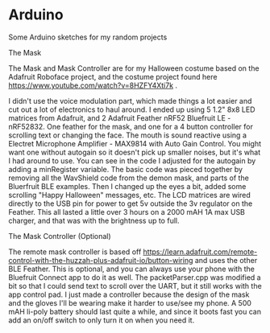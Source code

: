 # Arduino
Some Arduino sketches for my random projects

The Mask

The Mask and Mask Controller are for my Halloween costume based on the Adafruit Roboface project, and the costume project found here https://www.youtube.com/watch?v=8HZFY4Xti7k .

I didn't use the voice modulation part, which made things a lot easier and cut out a lot of electronics to haul around.  I ended up using 5 1.2" 8x8 LED matrices from Adafruit, and 2 Adafruit Feather nRF52 Bluefruit LE - nRF52832. One feather for the mask, and one for a 4 button controller for scrolling text or changing the face.  The mouth is sound reactive using a Electret Microphone Amplifier - MAX9814 with Auto Gain Control.  You might want one without autogain so it doesn't pick up smaller noises, but it's what I had around to use.  You can see in the code I adjusted for the autogain by adding a minRegister variable.  The basic code was pieced together by removing all the WavShield code from the demon mask, and parts of the Bluerfruit BLE examples.  Then I changed up the eyes a bit, added some scrolling "Happy Halloween" messages, etc.  The LCD matrices are wired directly to the USB pin for power to get 5v outside the 3v regulator on the Feather. This all lasted a little over 3 hours on a 2000 mAH 1A max USB charger, and that was with the brightness up to full.


The Mask Controller (Optional)

The remote mask controller is based off https://learn.adafruit.com/remote-control-with-the-huzzah-plus-adafruit-io/button-wiring and uses the other BLE Feather.  This is optional, and you can always use your phone with the Bluefruit Connect app to do it as well. The packetParser.cpp was modified a bit so that I could send text to scroll over the UART, but it still works with the app control pad. I just made a controller because the design of the mask and the gloves I'll be wearing make it harder to use/see my phone. A 500 mAH li-poly battery should last quite a while, and since it boots fast you can add an on/off switch to only turn it on when you need it.  

